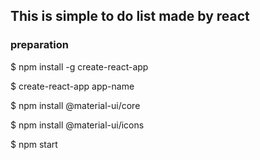 ## This is simple to do list made by react

### preparation

$ npm install -g create-react-app

$ create-react-app app-name

$ npm install @material-ui/core

$ npm install @material-ui/icons

$ npm start
